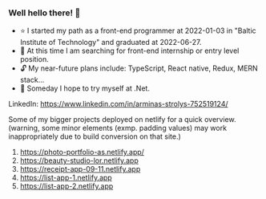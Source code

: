 ### Well hello there! 👋

- :star: I started my path as a front-end programmer at 2022-01-03 in "Baltic Institute of Technology" and graduated at 2022-06-27.
- :triangular_flag_on_post: At this time I am searching for front-end internship or entry level position.
- :unlock: My near-future plans include: TypeScript, React native, Redux, MERN stack...
- :mag_right: Someday I hope to try myself at .Net.

LinkedIn: https://www.linkedin.com/in/arminas-strolys-752519124/

Some of my bigger projects deployed on netlify for a quick overview. (warning, some minor elements (exmp. padding values) may work inappropriately due to build conversion on that site.)

1) https://photo-portfolio-as.netlify.app/
2) https://beauty-studio-lor.netlify.app
3) https://receipt-app-09-11.netlify.app
4) https://list-app-1.netlify.app
5) https://list-app-2.netlify.app
